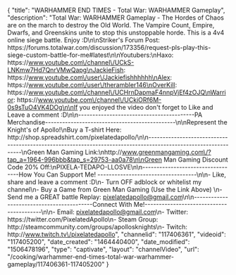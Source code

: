 {
    "title": "WARHAMMER END TIMES - Total War: WARHAMMER Gameplay",
    "description": "Total War: WARHAMMER Gameplay - The Hordes of Chaos are on the march to destroy the Old World.  The Vampire Count, Empire, Dwarfs, and Greenskins unite to stop this unstoppable horde.  This is a 4v4 online siege battle.  Enjoy :D\n\nStriker's Forum Post: https:\/\/forums.totalwar.com\/discussion\/173356\/request-pls-play-this-siege-custom-battle-for-me#latest\n\nYoutubers:\nHaxo: https:\/\/www.youtube.com\/channel\/UCkS-LNKmw7Hd7QnrVMwQapg\nJackieFish: https:\/\/www.youtube.com\/user\/Jackiefishhhhhh\nAlex: https:\/\/www.youtube.com\/user\/therambler146\nOverKill: https:\/\/www.youtube.com\/channel\/UCHrnDapmaF4nnpVjEf4zOJQ\nWarrior: https:\/\/www.youtube.com\/channel\/UCkiORf6M-0s9sTuO4VK4DOg\n\nIf you enjoyed the video don't forget to Like and Leave a comment :D\n\n-----------------------------------------PA Merchandise----------------------------------------------\n\nRepresent the Knight's of Apollo!\nBuy a T-shirt Here: http:\/\/shop.spreadshirt.com\/pixelatedapollo\/\n\n---------------------------------------------------------------------------------------------------------------\nGreen Man Gaming Link:\nhttp:\/\/www.greenmangaming.com\/?tap_a=1964-996bbb&tap_s=29753-aa0a78\n\nGreen Man Gaming Discount Code 20% Off:\nPIXELA-TEDAPO-LLOSVE\n\n----------------------------------How You Can Support Me! -----------------------------------\n\n- Like, share and leave a comment :D\n- Turn OFF adblock or whitelist my channel\n- Buy a Game from Green Man Gaming (Use the Link Above) \n- Send me a GREAT battle Replay: pixelatedapollo@gmail.com\n\n------------------------------------------Connect With Me!-----------------------------------------\n\n- Email: pixelatedapollo@gmail.com\n- Twitter: https:\/\/twitter.com\/PixelatedApollo\n- Steam Group:  http:\/\/steamcommunity.com\/groups\/apollosknights\n- Twitch: http:\/\/www.twitch.tv\/pixelatedapollo",
    "channelid": "117406361",
    "videoid": "117405200",
    "date_created": "1464440400",
    "date_modified": "1506478196",
    "type": "captivate",
    "layout": "channelVideo",
    "url": "\/cooking\/warhammer-end-times-total-war-warhammer-gameplay\/117406361-117405200"
}